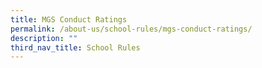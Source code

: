 ```yaml
---
title: MGS Conduct Ratings
permalink: /about-us/school-rules/mgs-conduct-ratings/
description: ""
third_nav_title: School Rules
---
```


